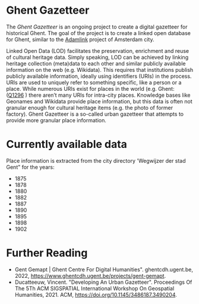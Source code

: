 # Ghent Gazetteer

The _Ghent Gazetteer_ is an ongoing project to create a digital gazetteer for historical Ghent. The goal of the project is to create a linked open database for Ghent, similar to the [Adamlink]([url](https://adamlink.nl/)https://adamlink.nl/) project of Amsterdam city. 

Linked Open Data (LOD) facilitates the preservation, enrichment and reuse of cultural heritage data. Simply speaking, LOD can be achieved by linking heritage collection (meta)data to each other and similar publicly available information on the web (e.g. Wikidata). This requires that institutions publish publicly available information, ideally using identifiers (URIs) in the process. URIs are used to uniquely refer to something specific, like a person or a place. While numerous URIs exist for places in the world (e.g. Ghent: ([Q1296](https://www.wikidata.org/wiki/Q1296) ) there aren’t many URIs for intra-city places. Knowledge bases like Geonames and Wikidata provide place information, but this data is often not granular enough for cultural heritage items (e.g. the photo of former factory). Ghent Gazetteer is a so-called urban gazetteer that attempts to provide more granular place information.

# Currently available data

Place information is extracted from the city directory 'Wegwijzer der stad Gent" for the years:
- 1875
- 1878
- 1880
- 1882
- 1887
- 1890
- 1895
- 1898
- 1902

# Further Reading
- Gent Gemapt | Ghent Centre For Digital Humanities". ghentcdh.ugent.be, 2022, https://www.ghentcdh.ugent.be/projects/gent-gemapt.
- Ducatteeuw, Vincent. "Developing An Urban Gazetteer". Proceedings Of The 5Th ACM SIGSPATIAL International Workshop On Geospatial Humanities, 2021. ACM, https://doi.org/10.1145/3486187.3490204.
